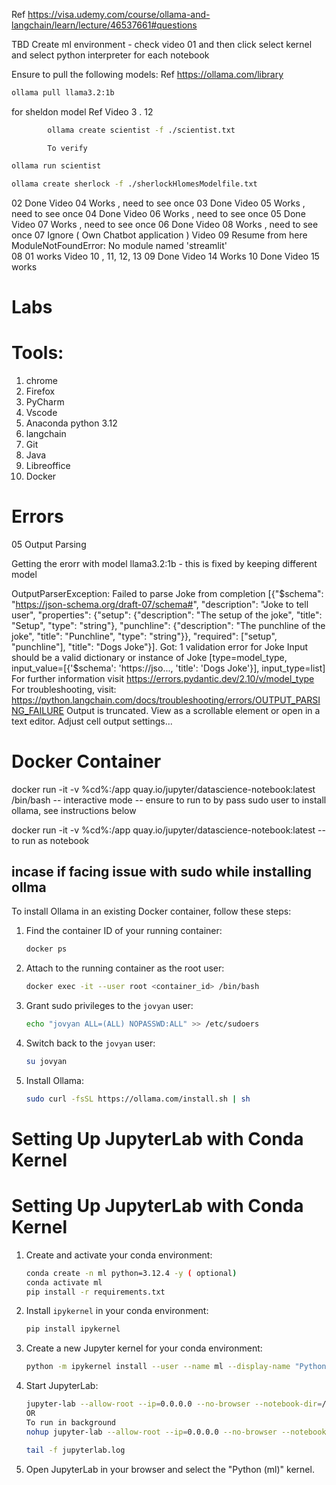 Ref https://visa.udemy.com/course/ollama-and-langchain/learn/lecture/46537661#questions

TBD Create ml environment - check video 01 and then click select kernel and select python interpreter for each notebook

Ensure to pull the following models:
Ref https://ollama.com/library
```sh
ollama pull llama3.2:1b
```

for sheldon model  Ref Video 3 . 12
```sh
        ollama create scientist -f ./scientist.txt
```
            To verify 
```sh
ollama run scientist 
```
```sh        
ollama create sherlock -f ./sherlockHlomesModelfile.txt 
```



02 Done    Video 04 Works , need to see once
03 Done    Video 05 Works , need to see once
04 Done    Video 06 Works , need to see once
05 Done    Video 07 Works , need to see once
06 Done    Video 08 Works , need to see once
07 Ignore ( Own Chatbot application )    Video 09 Resume from here   ModuleNotFoundError: No module named 'streamlit'  
08   01 works   Video 10 
        , 11, 12, 13
09    Done         Video 14 Works
10    Done  Video 15 works

# Labs

Tools:
======
1. chrome
2. Firefox
3. PyCharm
4. Vscode
5. Anaconda python 3.12
6. langchain
7. Git
8. Java
9. Libreoffice
10. Docker 


# Errors
05 Output Parsing

Getting the erorr with model llama3.2:1b - this is fixed by keeping different model

OutputParserException: Failed to parse Joke from completion [{"$schema": "https://json-schema.org/draft-07/schema#", "description": "Joke to tell user", "properties": {"setup": {"description": "The setup of the joke", "title": "Setup", "type": "string"}, "punchline": {"description": "The punchline of the joke", "title": "Punchline", "type": "string"}}, "required": ["setup", "punchline"], "title": "Dogs Joke"}]. Got: 1 validation error for Joke
  Input should be a valid dictionary or instance of Joke [type=model_type, input_value=[{'$schema': 'https://jso..., 'title': 'Dogs Joke'}], input_type=list]
    For further information visit https://errors.pydantic.dev/2.10/v/model_type
For troubleshooting, visit: https://python.langchain.com/docs/troubleshooting/errors/OUTPUT_PARSING_FAILURE 
Output is truncated. View as a scrollable element or open in a text editor. Adjust cell output settings...

# Docker Container

docker run -it -v %cd%:/app quay.io/jupyter/datascience-notebook:latest /bin/bash       -- interactive mode
    -- ensure to run to by pass sudo user to install ollama, see instructions below

docker run -it -v %cd%:/app quay.io/jupyter/datascience-notebook:latest -- to run as notebook

## incase if facing issue with sudo while installing ollma

To install Ollama in an existing Docker container, follow these steps:

1. Find the container ID of your running container:
    ```sh
    docker ps
    ```

2. Attach to the running container as the root user:
    ```sh
    docker exec -it --user root <container_id> /bin/bash
    ```

3. Grant sudo privileges to the `jovyan` user:
    ```sh
    echo "jovyan ALL=(ALL) NOPASSWD:ALL" >> /etc/sudoers
    ```

4. Switch back to the `jovyan` user:
    ```sh
    su jovyan
    ```

5. Install Ollama:
    ```sh
    sudo curl -fsSL https://ollama.com/install.sh | sh

# Setting Up JupyterLab with Conda Kernel

# Setting Up JupyterLab with Conda Kernel

1. Create and activate your conda environment:
    ```sh
    conda create -n ml python=3.12.4 -y ( optional)
    conda activate ml
    pip install -r requirements.txt
    ```

2. Install `ipykernel` in your conda environment:
    ```sh
    pip install ipykernel
    ```

3. Create a new Jupyter kernel for your conda environment:
    ```sh
    python -m ipykernel install --user --name ml --display-name "Python (ml)"
    ```

4. Start JupyterLab:
    ```sh
    jupyter-lab --allow-root --ip=0.0.0.0 --no-browser --notebook-dir=/app
    OR 
    To run in background
    nohup jupyter-lab --allow-root --ip=0.0.0.0 --no-browser --notebook-dir=/app > jupyterlab.log 2>&1 &

    tail -f jupyterlab.log
    ```

5. Open JupyterLab in your browser and select the "Python (ml)" kernel.